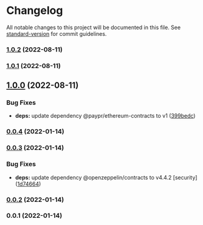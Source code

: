 # Changelog

All notable changes to this project will be documented in this file. See [standard-version](https://github.com/conventional-changelog/standard-version) for commit guidelines.

### [1.0.2](https://github.com/paypr/gnossis-chain-contracts/compare/v1.0.1...v1.0.2) (2022-08-11)

### [1.0.1](https://github.com/paypr/gnossis-chain-contracts/compare/v1.0.0...v1.0.1) (2022-08-11)

## [1.0.0](https://github.com/paypr/gnossis-chain-contracts/compare/v0.0.4...v1.0.0) (2022-08-11)

### Bug Fixes

- **deps:** update dependency @paypr/ethereum-contracts to v1 ([399bedc](https://github.com/paypr/gnossis-chain-contracts/commit/399bedc643888546d3845d352bf94fdf21d2a391))

### [0.0.4](https://github.com/paypr/gnossis-chain-contracts/compare/v0.0.3...v0.0.4) (2022-01-14)

### [0.0.3](https://github.com/paypr/gnossis-chain-contracts/compare/v0.0.2...v0.0.3) (2022-01-14)

### Bug Fixes

- **deps:** update dependency @openzeppelin/contracts to v4.4.2 [security] ([1d74664](https://github.com/paypr/gnossis-chain-contracts/commit/1d74664bffcfcd6cf5c428cc2f647eaf3156dbcf))

### [0.0.2](https://github.com/paypr/gnossis-chain-contracts/compare/v0.0.1...v0.0.2) (2022-01-14)

### 0.0.1 (2022-01-14)
